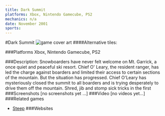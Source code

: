 ```yaml
---
title: Dark Summit
platforms: Xbox, Nintendo Gamecube, PS2
mechanics: n/a
date: November 2001
sports: 
---
```

#Dark Summit
![game cover art](//images.igdb.com/igdb/image/upload/t_cover_big/tjdfsfnqlauxrumopcbv.jpg "Logo Title Text 1")
####Alternative tiles:

###Platforms
Xbox, Nintendo Gamecube, PS2

###Description:
Snowboarders have never felt welcome on Mt. Garrick, a once quiet and peaceful ski resort. Chief O' Leary, the resident ranger, has led the charge against boarders and limited their access to certain sections of the mountain. But the situation has progressed. Chief O'Leary has mysteriously closed the summit to all boarders and is trying desperately to drive them off the mountain. 
 Shred, jib and stomp sick tricks in the first
###Screenshots
[no screenshots yet ...]
###Video
[no videos yet...]
###Related games
* [Steep](/games/steep-19554/)
###Websites

